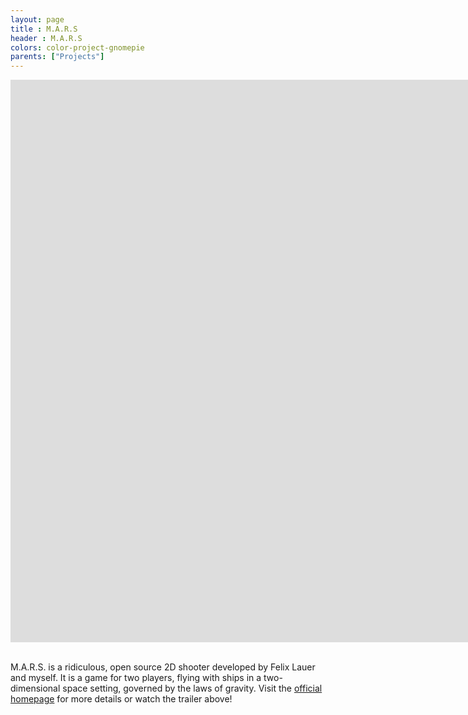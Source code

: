 ```yaml
---
layout: page
title : M.A.R.S
header : M.A.R.S
colors: color-project-gnomepie
parents: ["Projects"]
---
```


<div class="responsive-video-169">
<iframe src="http://player.vimeo.com/video/19975252?title=0&amp;byline=0&amp;portrait=0&amp;color={% include link_color %}" width="1600" height="900" frameborder="0" webkitAllowFullScreen allowFullScreen></iframe>
</div>

<br>

M.A.R.S. is a ridiculous, open source 2D shooter developed by Felix Lauer and myself. It is a game for two players, flying with ships in a two-dimensional space setting, governed by the laws of gravity. Visit the <a href="http://mars-game.sourceforge.net/">official homepage</a> for more details or watch the trailer above!
